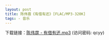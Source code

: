 ```yaml
---
layout: post
title: 陈伟霆《有借有还》[FLAC/MP3-320K]
tags: - 音乐
---
```

下载链接：<a href="https://url89.ctfile.com/f/49227189-962707596-8ecb9c?p=qcyy" target="_blank">陈伟霆 - 有借有还.mp3</a> (访问密码: qcyy)<br/>

